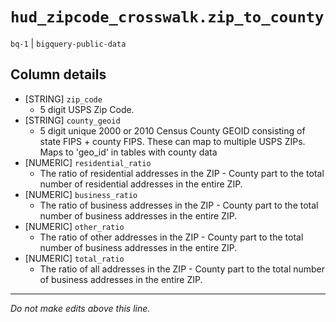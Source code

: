 # `hud_zipcode_crosswalk.zip_to_county`
`bq-1` | `bigquery-public-data`

## Column details
* [STRING]    `zip_code`
  - 5 digit USPS Zip Code.
* [STRING]    `county_geoid`
  - 5 digit unique 2000 or 2010 Census County GEOID consisting of state FIPS + county FIPS. These can map to multiple USPS ZIPs. Maps to 'geo_id' in tables with county data
* [NUMERIC]   `residential_ratio`
  - The ratio of residential addresses in the ZIP - County part to the total number of residential addresses in the entire ZIP.
* [NUMERIC]   `business_ratio`
  - The ratio of business addresses in the ZIP - County part to the total number of business addresses in the entire ZIP.
* [NUMERIC]   `other_ratio`
  - The ratio of other addresses in the ZIP - County part to the total number of business addresses in the entire ZIP.
* [NUMERIC]   `total_ratio`
  - The ratio of all addresses in the ZIP - County part to the total number of business addresses in the entire ZIP.

-------------------------------------------------------------------------------
*Do not make edits above this line.*
